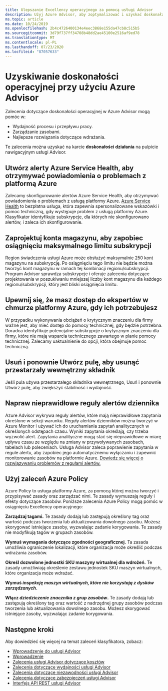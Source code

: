 ```yaml
---
title: Ulepszanie Excellency operacyjnego za pomocą usługi Advisor
description: Użyj Azure Advisor, aby zoptymalizować i uzyskać doskonałą komfort działania w ramach subskrypcji platformy Azure.
ms.topic: article
ms.date: 10/24/2019
ms.openlocfilehash: 2b4c4726400134e4eec3868e155da47cb8c515b5
ms.sourcegitcommit: 3d79f737ff34708b48dd2ae45100e2516af9ed78
ms.translationtype: MT
ms.contentlocale: pl-PL
ms.lasthandoff: 07/23/2020
ms.locfileid: "87057633"
---
```

# <a name="achieve-operational-excellence-by-using-azure-advisor"></a>Uzyskiwanie doskonałości operacyjnej przy użyciu Azure Advisor

Zalecenia dotyczące doskonałości operacyjnej w Azure Advisor mogą pomóc w: 
- Wydajność procesu i przepływu pracy.
- Zarządzanie zasobami.
- Najlepsze rozwiązania dotyczące wdrażania. 

Te zalecenia można uzyskać na karcie **doskonałości działania** na pulpicie nawigacyjnym usługi Advisor.

## <a name="create-azure-service-health-alerts-to-be-notified-when-azure-problems-affect-you"></a>Utwórz alerty Azure Service Health, aby otrzymywać powiadomienia o problemach z platformą Azure

Zalecamy skonfigurowanie alertów Azure Service Health, aby otrzymywać powiadomienia o problemach z usługą platformy Azure. [Azure Service Health](https://azure.microsoft.com/features/service-health/) to bezpłatna usługa, która zapewnia spersonalizowane wskazówki i pomoc techniczną, gdy występuje problem z usługą platformy Azure. Klasyfikator identyfikuje subskrypcje, dla których nie skonfigurowano alertów, i zaleca ich skonfigurowanie.


## <a name="design-your-storage-accounts-to-prevent-reaching-the-maximum-subscription-limit"></a>Zaprojektuj konta magazynu, aby zapobiec osiągnięciu maksymalnego limitu subskrypcji

Region świadczenia usługi Azure może obsłużyć maksymalnie 250 kont magazynu na subskrypcję. Po osiągnięciu tego limitu nie będzie można tworzyć kont magazynu w ramach tej kombinacji regionu/subskrypcji. Program Advisor sprawdza subskrypcje i oferuje zalecenia dotyczące projektowania w poszukiwaniu mniejszej liczby kont magazynu dla każdego regionu/subskrypcji, który jest bliski osiągnięcia limitu.

## <a name="ensure-you-have-access-to-azure-cloud-experts-when-you-need-it"></a>Upewnij się, że masz dostęp do ekspertów w chmurze platformy Azure, gdy ich potrzebujesz

W przypadku wykonywania obciążeń o krytycznym znaczeniu dla firmy ważne jest, aby mieć dostęp do pomocy technicznej, gdy będzie potrzebna. Doradca identyfikuje potencjalne subskrypcje o krytycznym znaczeniu dla firmy, które nie mają wsparcia technicznego zawartego w planie pomocy technicznej. Zalecamy uaktualnienie do opcji, która obejmuje pomoc techniczną.

## <a name="delete-and-re-create-your-pool-to-remove-a-deprecated-internal-component"></a>Usuń i ponownie Utwórz pulę, aby usunąć przestarzały wewnętrzny składnik

Jeśli pula używa przestarzałego składnika wewnętrznego, Usuń i ponownie Utwórz pulę, aby zwiększyć stabilność i wydajność.

## <a name="repair-invalid-log-alert-rules"></a>Napraw nieprawidłowe reguły alertów dziennika

Azure Advisor wykrywa reguły alertów, które mają nieprawidłowe zapytania określone w sekcji warunku. Reguły alertów dzienników można tworzyć w Azure Monitor i używać ich do uruchamiania zapytań analitycznych w określonych odstępach czasu. Wyniki zapytania określają, czy trzeba wyzwolić alert. Zapytania analityczne mogą stać się nieprawidłowe w miarę upływu czasu ze względu na zmiany w przywoływanych zasobach, tabelach lub poleceniach. Usługa Advisor zaleca poprawienie zapytania w regule alertu, aby zapobiec jego automatycznemu wyłączaniu i zapewnić monitorowanie zasobów na platformie Azure. [Dowiedz się więcej o rozwiązywaniu problemów z regułami alertów.](https://aka.ms/aa_logalerts_queryrepair)

## <a name="use-azure-policy-recommendations"></a>Użyj zaleceń Azure Policy

Azure Policy to usługa platformy Azure, za pomocą której można tworzyć i przypisywać zasady oraz zarządzać nimi. Te zasady wymuszają reguły i efekty dotyczące zasobów. Poniższe zalecenia Azure Policy mogą pomóc w osiągnięciu Excellency operacyjnego: 

**Zarządzaj tagami.** Te zasady dodają lub zastępują określony tag oraz wartość podczas tworzenia lub aktualizowania dowolnego zasobu. Możesz skorygować istniejące zasoby, wyzwalając zadanie korygowania. Te zasady nie modyfikują tagów w grupach zasobów.

**Wymuś wymagania dotyczące zgodności geograficznej.** Ta zasada umożliwia ograniczenie lokalizacji, które organizacja może określić podczas wdrażania zasobów. 

**Określ dozwolone jednostki SKU maszyny wirtualnej dla wdrożeń.** Te zasady umożliwiają określenie zestawu jednostek SKU maszyn wirtualnych, które organizacja może wdrażać.

**Wymuś *inspekcję maszyn wirtualnych, które nie korzystają z dysków zarządzanych*.**

**Włącz *dziedziczenie znacznika z grup zasobów*.** Te zasady dodają lub zastępują określony tag oraz wartość z nadrzędnej grupy zasobów podczas tworzenia lub aktualizowania dowolnego zasobu. Możesz skorygować istniejące zasoby, wyzwalając zadanie korygowania.

## <a name="next-steps"></a>Następne kroki

Aby dowiedzieć się więcej na temat zaleceń klasyfikatora, zobacz:
* [Wprowadzenie do usługi Advisor](advisor-overview.md)
* [Wprowadzenie](advisor-get-started.md)
* [Zalecenia usługi Advisor dotyczące kosztów](advisor-cost-recommendations.md)
* [Zalecenia dotyczące wydajności usługi Advisor](advisor-performance-recommendations.md)
* [Zalecenia dotyczące niezawodności usługi Advisor](advisor-high-availability-recommendations.md)
* [Zalecenia dotyczące zabezpieczeń usługi Advisor](advisor-security-recommendations.md)
* [Interfejs API REST usługi Advisor](/rest/api/advisor/)
